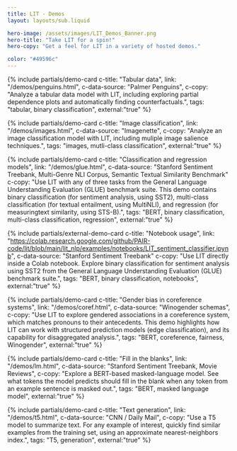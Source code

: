 ```yaml
---
title: LIT - Demos
layout: layouts/sub.liquid

hero-image: /assets/images/LIT_Demos_Banner.png
hero-title: "Take LIT for a spin!"
hero-copy: "Get a feel for LIT in a variety of hosted demos."

color: "#49596c"
---
```


<div class="mdl-cell--8-col mdl-cell--8-col-tablet mdl-cell--4-col-phone">

  <div class="mdl-grid no-padding">

  {% include partials/demo-card c-title: "Tabular data", link: "/demos/penguins.html",
  c-data-source: "Palmer Penguins", c-copy: "Analyze a tabular data model with LIT, including exploring partial dependence plots and automatically finding counterfactuals.", tags: "tabular, binary classification", external:"true" %}

  {% include partials/demo-card c-title: "Image classification", link: "/demos/images.html",
  c-data-source: "Imagenette", c-copy: "Analyze an image classification model with LIT, including muliple image salience techniques.", tags: "images, mutli-class classification", external:"true" %}

  {% include partials/demo-card c-title: "Classification and regression models", link: "/demos/glue.html",
  c-data-source: "Stanford Sentiment Treebank,  Multi-Genre NLI Corpus, Semantic Textual Similarity Benchmark"
  c-copy: "Use LIT with any of three tasks from the General Language Understanding Evaluation (GLUE) benchmark suite. This demo contains binary classification (for sentiment analysis, using SST2), multi-class classification (for textual entailment, using MultiNLI), and regression (for measuringtext similarity, using STS-B).", tags: "BERT, binary classification, multi-class classification, regression", external:"true" %}

  {% include partials/external-demo-card c-title: "Notebook usage", link: "https://colab.research.google.com/github/PAIR-code/lit/blob/main/lit_nlp/examples/notebooks/LIT_sentiment_classifier.ipynb",
  c-data-source: "Stanford Sentiment Treebank"
  c-copy: "Use LIT directly inside a Colab notebook. Explore binary classification for sentiment analysis using SST2 from the General Language Understanding Evaluation (GLUE) benchmark suite.", tags: "BERT, binary classification, notebooks", external:"true" %}

  {% include partials/demo-card c-title: "Gender bias in coreference systems", link: "/demos/coref.html",
  c-data-source: "Winogender schemas", c-copy: "Use LIT to explore gendered associations in a coreference system, which matches pronouns to their antecedents. This demo highlights how LIT can work with structured prediction models (edge classification), and its capability for disaggregated analysis.", tags: "BERT, coreference, fairness, Winogender", external:"true" %}

  {% include partials/demo-card c-title: "Fill in the blanks", link: "/demos/lm.html",
  c-data-source: "Stanford Sentiment Treebank, Movie Reviews", c-copy: "Explore a BERT-based masked-language model. See what tokens the model predicts should fill in the blank when any token from an example sentence is masked out.", tags: "BERT, masked language model", external:"true" %}

  {% include partials/demo-card c-title: "Text generation", link: "/demos/t5.html",
  c-data-source: "CNN / Daily Mail", c-copy: "Use a T5 model to summarize text. For any example of interest, quickly find similar examples from the training set, using an approximate nearest-neighbors index.", tags: "T5, generation", external:"true" %}
  </div>
